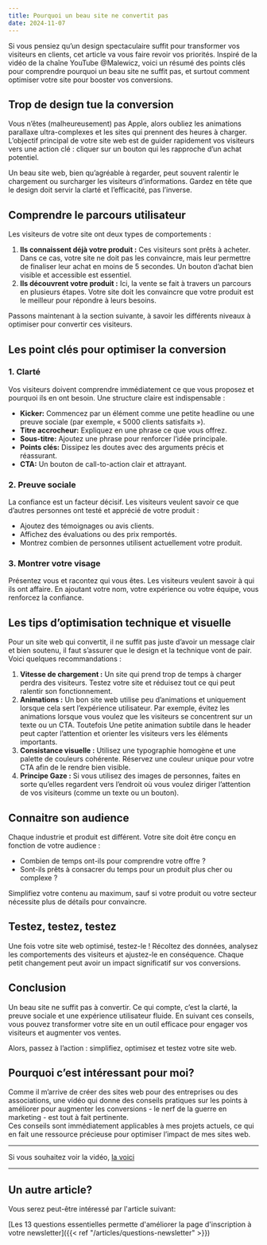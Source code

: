 ```yaml
---
title: Pourquoi un beau site ne convertit pas
date: 2024-11-07
---
```

Si vous pensiez qu’un design spectaculaire suffit pour transformer vos visiteurs en clients, cet article va vous faire revoir vos priorités. Inspiré de la vidéo de la chaîne YouTube @Malewicz, voici un résumé des points clés pour comprendre pourquoi un beau site ne suffit pas, et surtout comment optimiser votre site pour booster vos conversions.

## Trop de design tue la conversion

Vous n’êtes (malheureusement) pas Apple, alors oubliez les animations parallaxe ultra-complexes et les sites qui prennent des heures à charger. L’objectif principal de votre site web est de guider rapidement vos visiteurs vers une action clé : cliquer sur un bouton qui les rapproche d’un achat potentiel.

Un beau site web, bien qu’agréable à regarder, peut souvent ralentir le chargement ou surcharger les visiteurs d’informations. Gardez en tête que le design doit servir la clarté et l’efficacité, pas l’inverse.

## Comprendre le parcours utilisateur

Les visiteurs de votre site ont deux types de comportements :

1. **Ils connaissent déjà votre produit :** Ces visiteurs sont prêts à acheter. Dans ce cas, votre site ne doit pas les convaincre, mais leur permettre de finaliser leur achat en moins de 5 secondes. Un bouton d’achat bien visible et accessible est essentiel.
2. **Ils découvrent votre produit :** Ici, la vente se fait à travers un parcours en plusieurs étapes. Votre site doit les convaincre que votre produit est le meilleur pour répondre à leurs besoins.

Passons maintenant à la section suivante, à savoir les différents niveaux à optimiser pour convertir ces visiteurs.

## Les point clés pour optimiser la conversion

### 1. Clarté

Vos visiteurs doivent comprendre immédiatement ce que vous proposez et pourquoi ils en ont besoin. Une structure claire est indispensable :

- **Kicker:** Commencez par un élément comme une petite headline ou une preuve sociale (par exemple, « 5000 clients satisfaits »).
- **Titre accrocheur:** Expliquez en une phrase ce que vous offrez.
- **Sous-titre:** Ajoutez une phrase pour renforcer l’idée principale.
- **Points clés:** Dissipez les doutes avec des arguments précis et réassurant.
- **CTA:** Un bouton de call-to-action clair et attrayant.

### 2. Preuve sociale

La confiance est un facteur décisif. Les visiteurs veulent savoir ce que d’autres personnes ont testé et apprécié de votre produit :

- Ajoutez des témoignages ou avis clients.
- Affichez des évaluations ou des prix remportés.
- Montrez combien de personnes utilisent actuellement votre produit.

### 3. Montrer votre visage

Présentez vous et racontez qui vous êtes. Les visiteurs veulent savoir à qui ils ont affaire. En ajoutant votre nom, votre expérience ou votre équipe, vous renforcez la confiance.

## Les tips d’optimisation technique et visuelle

Pour un site web qui convertit, il ne suffit pas juste d’avoir un message clair et bien soutenu, il faut s’assurer que le design et la technique vont de pair. Voici quelques recommandations :

1. **Vitesse de chargement :**
Un site qui prend trop de temps à charger perdra des visiteurs. Testez votre site et réduisez tout ce qui peut ralentir son fonctionnement.
2. **Animations :**
Un bon site web utilise peu d’animations et uniquement lorsque cela sert l’expérience utilisateur. Par exemple, évitez les animations lorsque vous voulez que les visiteurs se concentrent sur un texte ou un CTA. Toutefois Une petite animation subtile dans le header peut capter l’attention et orienter les visiteurs vers les éléments importants.
3. **Consistance visuelle :**
Utilisez une typographie homogène et une palette de couleurs cohérente. Réservez une couleur unique pour votre CTA afin de le rendre bien visible.
4. **Principe Gaze :**
Si vous utilisez des images de personnes, faites en sorte qu’elles regardent vers l’endroit où vous voulez diriger l’attention de vos visiteurs (comme un texte ou un bouton).

## Connaitre son audience

Chaque industrie et produit est différent. Votre site doit être conçu en fonction de votre audience :

- Combien de temps ont-ils pour comprendre votre offre ?
- Sont-ils prêts à consacrer du temps pour un produit plus cher ou complexe ?

Simplifiez votre contenu au maximum, sauf si votre produit ou votre secteur nécessite plus de détails pour convaincre.

## Testez, testez, testez

Une fois votre site web optimisé, testez-le ! Récoltez des données, analysez les comportements des visiteurs et ajustez-le en conséquence. Chaque petit changement peut avoir un impact significatif sur vos conversions.

## Conclusion

Un beau site ne suffit pas à convertir. Ce qui compte, c’est la clarté, la preuve sociale et une expérience utilisateur fluide. En suivant ces conseils, vous pouvez transformer votre site en un outil efficace pour engager vos visiteurs et augmenter vos ventes. 

Alors, passez à l’action : simplifiez, optimisez et testez votre site web.

## Pourquoi c’est intéressant pour moi?

Comme il m’arrive de créer des sites web pour des entreprises ou des associations, une vidéo qui donne des conseils pratiques sur les points à améliorer pour augmenter les conversions - le nerf de la guerre en marketing - est tout à fait pertinente.
<br>
Ces conseils sont immédiatement applicables à mes projets actuels, ce qui en fait une ressource précieuse pour optimiser l’impact de mes sites web.

<hr>

Si vous souhaitez voir la vidéo,
<a href="https://youtu.be/Toonu-cTE60?si=pzX-cf1ITESF1TG8" target="_blank">la voici</a>
<hr>

## Un autre article?

Vous serez peut-être intéressé par l'article suivant:
<br>

[Les 13 questions essentielles permette d'améliorer la page d'inscription à votre newsletter]({{< ref "/articles/questions-newsletter" >}})